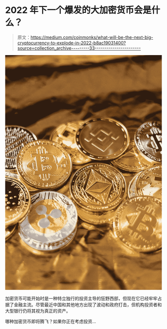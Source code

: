 # 2022 年下一个爆发的大加密货币会是什么？

> 原文：<https://medium.com/coinmonks/what-will-be-the-next-big-cryptocurrency-to-explode-in-2022-b8ac19031400?source=collection_archive---------33----------------------->

![](img/d7e84121cf71ace6f3f5dd041ed9c084.png)

加密货币可能开始时是一种特立独行的投资主导的狂野西部，但现在它已经牢牢占据了金融主流。尽管最近中国和其他地方出现了波动和政府打击，但机构投资者和大型银行仍将其视为真正的资产。

哪种加密货币即将腾飞？如果你正在考虑投资…